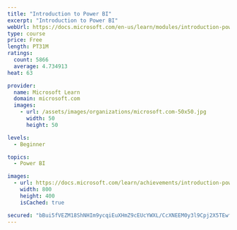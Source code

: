 ```yaml
---
title: "Introduction to Power BI"
excerpt: "Introduction to Power BI"
webUrl: https://docs.microsoft.com/en-us/learn/modules/introduction-power-bi/
type: course
price: Free
length: PT31M
ratings:
  count: 5866
  average: 4.734913
heat: 63

provider:
  name: Microsoft Learn
  domain: microsoft.com
  images:
    - url: /assets/images/organizations/microsoft.com-50x50.jpg
      width: 50
      height: 50

levels:
  - Beginner

topics:
  - Power BI

images:
  - url: https://docs.microsoft.com/learn/achievements/introduction-power-bi-social.png
    width: 800
    height: 400
    isCached: true

secured: "bBui5fVEZM18ShNHIm9ycqiEuXHmZ9cEUcYWXL/CcXNEEM0y3l9Cpj2X5TEwfVcUASWpdpi/ngyXSF5nb89yKMvdbcNOrpnMLEvWbWMzVajVsjGqA98tUtCx1guOcaM7uX14C1oITg+1ysBCCSwFMS7Ry0T81YR6i+gl6S8GlA192UEXkuo2s/c/mJD4PN+3JYXHO0NjyAEFucZxfVlXxooUxJ7HVYJW8HySy/B/EOxaB3nP6NEB/XbgMOuFbIdz7y/lRu5PwpjPJMi9eLvaBbfEJ8YM2HCCKAj8UZ/ZdEvEoO++J6t6PQvEs374qFC+W2tGwXJV4tzAqlK1gKfbg47ah4QcM5WnFj4gdrMTI/VR3/fnss4oCNtthbSPasMJ+47ZH8bZoU8fMXQcYaflCoqVjVe6JNV4YFYUOkzF0Qo=;nkPBx+5dQ6JPa38XtwifdQ=="
---
```


